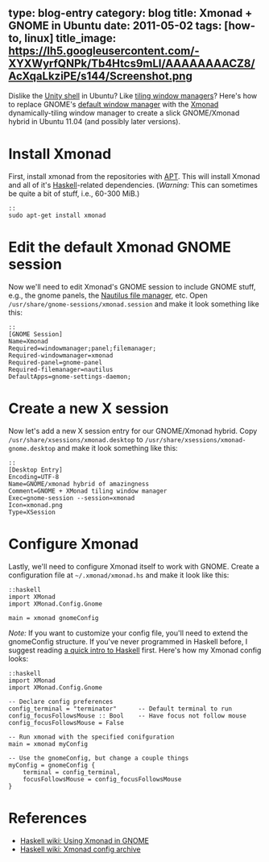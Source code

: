 type: blog-entry
category: blog
title: Xmonad + GNOME in Ubuntu
date: 2011-05-02
tags: [how-to, linux]
title_image: https://lh5.googleusercontent.com/-XYXWyrfQNPk/Tb4Htcs9mLI/AAAAAAAACZ8/AcXqaLkziPE/s144/Screenshot.png
---

Dislike the [Unity shell][unity] in Ubuntu? Like [tiling window 
managers][twm]? Here's how to replace GNOME's 
[default window manager][defaultwm] with the [Xmonad][xmonad] 
dynamically-tiling window manager to create a slick GNOME/Xmonad hybrid in 
Ubuntu 11.04 (and possibly later versions).

[unity]:http://en.wikipedia.org/wiki/Unity_(desktop_environment)
[twm]:http://en.wikipedia.org/wiki/Tiling_window_manager
[defaultwm]:http://en.wikipedia.org/wiki/Metacity
[xmonad]:http://xmonad.org

# Install Xmonad

First, install xmonad from the repositories with [APT][]. This will install
Xmonad and all of it's [Haskell][]-related dependencies. (*Warning:* This can
sometimes be quite a bit of stuff, i.e., 60-300 MiB.)

[APT]:http://en.wikipedia.org/wiki/Advanced_Packaging_Tool
[Haskell]:http://en.wikipedia.org/wiki/Haskell_%28programming_language%29

    ::
    sudo apt-get install xmonad

# Edit the default Xmonad GNOME session

Now we'll need to edit Xmonad's GNOME session to include GNOME stuff, e.g., the
gnome panels, the [Nautilus file manager][nautilus], etc. Open 
`/usr/share/gnome-sessions/xmonad.session` and make it look something like
this: 

[nautilus]:http://live.gnome.org/Nautilus

    ::
    [GNOME Session]
    Name=Xmonad
    Required=windowmanager;panel;filemanager;
    Required-windowmanager=xmonad
    Required-panel=gnome-panel
    Required-filemanager=nautilus
    DefaultApps=gnome-settings-daemon;

# Create a new X session

Now let's add a new X session entry for our GNOME/Xmonad hybrid. Copy
`/usr/share/xsessions/xmonad.desktop` to 
`/usr/share/xsessions/xmonad-gnome.desktop` and make it look something like
this:

    ::
    [Desktop Entry]
    Encoding=UTF-8
    Name=GNOME/xmonad hybrid of amazingness
    Comment=GNOME + XMonad tiling window manager
    Exec=gnome-session --session=xmonad
    Icon=xmonad.png
    Type=XSession

# Configure Xmonad

Lastly, we'll need to configure Xmonad itself to work with GNOME. Create a
configuration file at `~/.xmonad/xmonad.hs` and make it look like this: 

    ::haskell
    import XMonad
    import XMonad.Config.Gnome

    main = xmonad gnomeConfig

*Note:* If you want to customize your config file, you'll need to extend the
gnomeConfig structure. If you've never programmed in Haskell before, I suggest
reading [a quick intro to Haskell][hintro] first. Here's how my Xmonad config
looks:

[hintro]:http://www.haskell.org/haskellwiki/Xmonad/Config_archive#Quick_Introductions_to_Haskell

    ::haskell
    import XMonad
    import XMonad.Config.Gnome
     
    -- Declare config preferences
    config_terminal = "terminator"      -- Default terminal to run
    config_focusFollowsMouse :: Bool    -- Have focus not follow mouse
    config_focusFollowsMouse = False
     
    -- Run xmonad with the specified conifguration
    main = xmonad myConfig
     
    -- Use the gnomeConfig, but change a couple things
    myConfig = gnomeConfig {
        terminal = config_terminal,
        focusFollowsMouse = config_focusFollowsMouse
    }

# References

- [Haskell wiki: Using Xmonad in GNOME](http://www.haskell.org/haskellwiki/Xmonad/Using_xmonad_in_Gnome#Ubuntu_Natty)
- [Haskell wiki: Xmonad config archive](http://www.haskell.org/haskellwiki/Xmonad/Config_archive)
